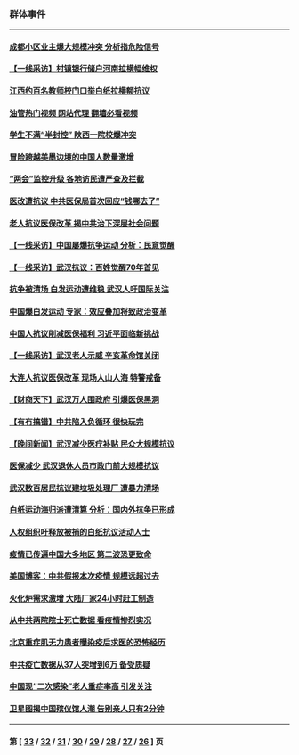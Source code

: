 ### 群体事件
---
#### [成都小区业主爆大规模冲突 分析指危险信号](../../pages/ncid279/n13964520.md?04050845) 
#### [【一线采访】村镇银行储户河南拉横幅维权](../../pages/ncid279/n13964555.md?04050845) 
#### [江西约百名教师校门口举白纸拉横额抗议](../../pages/ncid279/n13958579.md?04050845) 
#### [油管热门视频 网站代理 翻墙必看视频](http://138.2.39.72:81/youtube.html?epic-marker?04050845)
#### [学生不满“半封控” 陕西一院校爆冲突](../../pages/ncid279/n13946647.md?04050845) 
#### [冒险跨越美墨边境的中国人数量激增](../../pages/ncid279/n13946742.md?04050845) 
#### [“两会”监控升级 各地访民遭严查及拦截](../../pages/ncid279/n13942702.md?04050845) 
#### [医改遭抗议 中共医保局首次回应“钱哪去了”](../../pages/ncid279/n13938290.md?04050845) 
#### [老人抗议医保改革 揭中共治下深层社会问题](../../pages/ncid279/n13934963.md?04050845) 
#### [【一线采访】中国屡爆抗争运动 分析：民意觉醒](../../pages/ncid279/n13934024.md?04050845) 
#### [【一线采访】武汉抗议：百姓觉醒70年首见](../../pages/ncid279/n13931265.md?04050845) 
#### [抗争被清场 白发运动遭维稳 武汉人吁国际关注](../../pages/ncid279/n13931147.md?04050845) 
#### [中国爆白发运动 专家：效应叠加将致政治变革](../../pages/ncid279/n13931004.md?04050845) 
#### [中国人抗议削减医保福利 习近平面临新挑战](../../pages/ncid279/n13930530.md?04050845) 
#### [【一线采访】武汉老人示威 辛亥革命馆关闭](../../pages/ncid279/n13930368.md?04050845) 
#### [大连人抗议医保改革 现场人山人海 特警戒备](../../pages/ncid279/n13930248.md?04050845) 
#### [【财商天下】武汉万人围政府 引爆医保黑洞](../../pages/ncid279/n13927281.md?04050845) 
#### [【有冇搞错】中共陷入负循环 很快玩完](../../pages/ncid279/n13926140.md?04050845) 
#### [【晚间新闻】武汉减少医疗补贴 民众大规模抗议](../../pages/ncid279/n13925524.md?04050845) 
#### [医保减少 武汉退休人员市政门前大规模抗议](../../pages/ncid279/n13925389.md?04050845) 
#### [武汉数百居民抗议建垃圾处理厂 遭暴力清场](../../pages/ncid279/n13922269.md?04050845) 
#### [白纸运动海归派遭清算 分析：国内外抗争已形成](../../pages/ncid279/n13919416.md?04050845) 
#### [人权组织吁释放被捕的白纸抗议活动人士](../../pages/ncid279/n13917517.md?04050845) 
#### [疫情已传遍中国大多地区 第二波恐更致命](../../pages/ncid279/n13914332.md?04050845) 
#### [美国博客：中共假报本次疫情 规模远超过去](../../pages/ncid279/n13912604.md?04050845) 
#### [火化炉需求激增 大陆厂家24小时赶工制造](../../pages/ncid279/n13912205.md?04050845) 
#### [从中共两院院士死亡数据 看疫情惨烈实况](../../pages/ncid279/n13910619.md?04050845) 
#### [北京重症肌无力患者曝染疫后求医的恐怖经历](../../pages/ncid279/n13909480.md?04050845) 
#### [中共疫亡数据从37人突增到6万 备受质疑](../../pages/ncid279/n13907051.md?04050845) 
#### [中国现“二次感染”老人重症率高 引发关注](../../pages/ncid279/n13906493.md?04050845) 
#### [卫星图揭中国殡仪馆人潮 告别亲人只有2分钟](../../pages/ncid279/n13904053.md?04050845) 

---
#### 第 [ [33](./33.md?04050845) / [32](./32.md?04050845) / [31](./31.md?04050845) / [30](./30.md?04050845) / [29](./29.md?04050845) / [28](./28.md?04050845) / [27](./27.md?04050845) / [26](./26.md?04050845) ] 页
